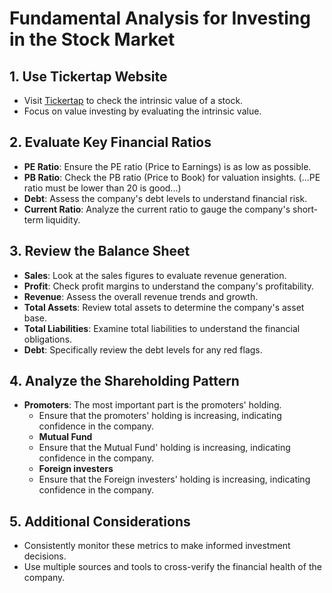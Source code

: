 # Fundamental Analysis for Investing in the Stock Market

## 1. Use Tickertap Website
- Visit [Tickertap](https://tickertap.com) to check the intrinsic value of a stock.
- Focus on value investing by evaluating the intrinsic value.

## 2. Evaluate Key Financial Ratios
- **PE Ratio**: Ensure the PE ratio (Price to Earnings) is as low as possible.
- **PB Ratio**: Check the PB ratio (Price to Book) for valuation insights.
(...PE ratio must be lower than 20 is good...)
- **Debt**: Assess the company's debt levels to understand financial risk.
- **Current Ratio**: Analyze the current ratio to gauge the company's short-term liquidity.

## 3. Review the Balance Sheet
- **Sales**: Look at the sales figures to evaluate revenue generation.
- **Profit**: Check profit margins to understand the company's profitability.
- **Revenue**: Assess the overall revenue trends and growth.
- **Total Assets**: Review total assets to determine the company's asset base.
- **Total Liabilities**: Examine total liabilities to understand the financial obligations.
- **Debt**: Specifically review the debt levels for any red flags.

## 4. Analyze the Shareholding Pattern
- **Promoters**: The most important part is the promoters' holding.
  - Ensure that the promoters' holding is increasing, indicating confidence in the company.
  - **Mutual Fund**
  - Ensure that the Mutual Fund' holding is increasing, indicating confidence in the company.
  - **Foreign investers**
  - Ensure that the Foreign investers' holding is increasing, indicating confidence in the company.

## 5. Additional Considerations
- Consistently monitor these metrics to make informed investment decisions.
- Use multiple sources and tools to cross-verify the financial health of the company.
